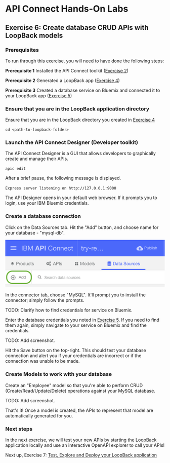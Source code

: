 # API Connect Hands-On Labs

## Exercise 6: Create database CRUD APIs with LoopBack models

### Prerequisites

To run through this exercise, you will need to have done the following steps:

**Prerequisite 1** Installed the API Connect toolkit ([Exercise 2](../exercises/ex2))

**Prerequisite 2** Generated a LoopBack app ([Exercise 4](../exercises/ex4))

**Prerequisite 3** Created a database service on Bluemix and connected it to your LoopBack app ([Exercise 5](../exercises/ex5))

### Ensure that you are in the LoopBack application directory

Ensure that you are in the LoopBack directory you created in [Exercise 4](../exercises/ex4)

```
cd <path-to-loopback-folder>
```

### Launch the API Connect Designer (Developer toolkit)

The API Connect Designer is a GUI that allows developers to graphically create and manage their APIs. 

```
apic edit
```

After a brief pause, the following message is displayed.

`Express server listening on http://127.0.0.1:9000`

The API Designer opens in your default web browser. If it prompts you to login, use your IBM Bluemix credentials.

### Create a database connection

Click on the Data Sources tab. Hit the "Add" button, and choose name for your database - "mysql-db".

![Creating a database connection](SS1.png)

In the connector tab, choose "MySQL". It'll prompt you to install the connector; simply follow the prompts.

TODO: Clarify how to find credentials for service on Bluemix.

Enter the database credentials you noted in [Exercise 5](../exercises/ex5). If you need to find them again, simply navigate to your service on Bluemix and find the credentials.

TODO: Add screenshot. <SS2>

Hit the Save button on the top-right. This should test your database connection and alert you if your credentials are incorrect or if the connection was unable to be made.

### Create Models to work with your database

Create an "Employee" model so that you're able to perform CRUD (Create/Read/Update/Delete) operations against your MySQL database.

TODO: Add screenshot. <SS3>

That's it! Once a model is created, the APIs to represent that model are automatically generated for you.

### Next steps

In the next exercise, we will test your new APIs by starting the LoopBack application locally and use an interactive OpenAPI explorer to call your APIs!

Next up, Exercise 7: [Test, Explore and Deploy your LoopBack application](../exercises/ex7)
